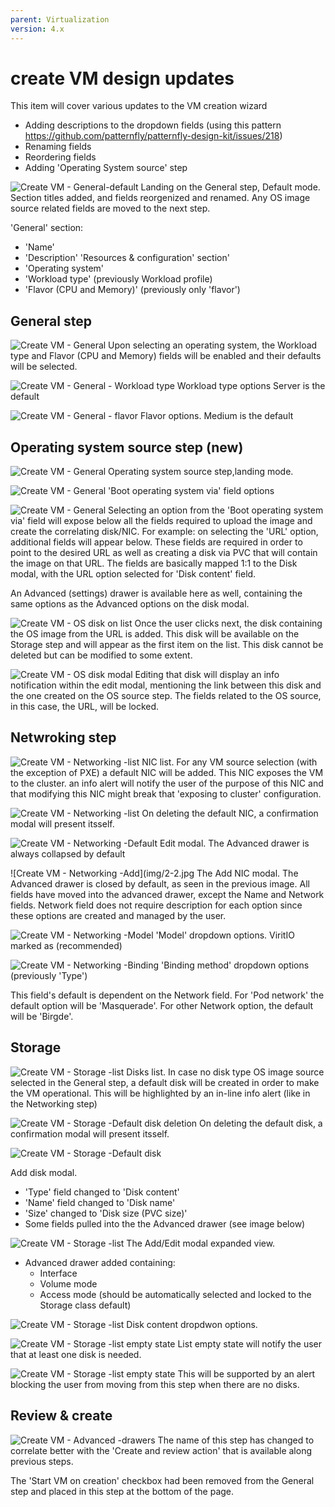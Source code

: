 ```yaml
---
parent: Virtualization
version: 4.x
---
```


# create VM design updates

This item will cover various updates to the VM creation wizard
- Adding descriptions to the dropdown fields (using this pattern https://github.com/patternfly/patternfly-design-kit/issues/218)
- Renaming fields
- Reordering fields
- Adding 'Operating System source' step


![Create VM - General-default](img/1-0.jpg)
Landing on the General step, Default mode.
Section titles added, and fields reorgenized and renamed.
Any OS image source related fields are moved to the next step.

'General' section:
- 'Name'
- 'Description'
'Resources & configuration' section'
- 'Operating system'
- 'Workload type' (previously Workload profile)
- 'Flavor (CPU and Memory)' (previously only 'flavor')


## General step

![Create VM - General](img/1-1.jpg)
Upon selecting an operating system, the Workload type and Flavor (CPU and Memory) fields will be enabled and their defaults will be selected.

![Create VM - General - Workload type](img/1-1-1.jpg)
Workload type options
Server is the default

![Create VM - General - flavor](img/1-1-2.jpg)
Flavor options.
Medium is the default

## Operating system source step (new)

![Create VM - General](img/1-2.jpg)
Operating system source step,landing mode.

![Create VM - General](img/1-2-1.jpg)
'Boot operating system via' field options

![Create VM - General](img/1-2-2.jpg)
Selecting an option from the 'Boot operating system via' field will expose below all the fields required to upload the image and create the correlating disk/NIC.
For example: on selecting the 'URL' option, additional fields will appear below.
These fields are required in order to point to the desired URL as well as creating a disk via PVC that will contain the image on that URL.
The fields are basically mapped 1:1 to the Disk modal, with the URL option selected for 'Disk content' field.

An Advanced (settings) drawer is available here as well, containing the same options as the Advanced options on the disk modal.

![Create VM - OS disk on list](img/1-3.jpg)
Once the user clicks next, the disk containing the OS image from the URL is added. This disk will be available on the Storage step and will appear as the first item on the list.
This disk cannot be deleted but can be modified to some extent.

![Create VM - OS disk modal](img/1-3-1.jpg)
Editing that disk will display an info notification within the edit modal, mentioning the link between this disk and the one created on the OS source step.
The fields related to the OS source, in this case, the URL, will be locked.

## Netwroking step

![Create VM - Networking -list](img/2-0.jpg)
NIC list.
For any VM source selection (with the exception of PXE) a default NIC will be added.
This NIC exposes the VM to the cluster.
an info alert will notify the user of the purpose of this NIC and that modifying this NIC might break that 'exposing to cluster' configuration.

![Create VM - Networking -list](img/2-5.jpg)
On deleting the default NIC, a confirmation modal will present itsself.

![Create VM - Networking -Default](img/2-1.jpg)
Edit modal.
The Advanced drawer is always collapsed by default

![Create VM - Networking -Add](img/2-2.jpg
The Add NIC modal.
The Advanced drawer is closed by default, as seen in the previous image.
All fields have moved into the advanced drawer, except the Name and Network fields.
Network field does not require description for each option since these options are created and managed by the user.

![Create VM - Networking -Model](img/2-3.jpg)
'Model' dropdown options.
ViritIO marked as (recommended)

![Create VM - Networking -Binding](img/2-4.jpg)
'Binding method' dropdown options (previously 'Type')

This field's default is dependent on the Network field.
For 'Pod network' the default option will be 'Masquerade'.
For other Network option, the default will be 'Birgde'.

## Storage

![Create VM - Storage -list](img/3-0.jpg)
Disks list.
In case no disk type OS image source selected in the General step, a default disk will be created in order to make the VM operational.
This will be highlighted by an in-line info alert (like in the Networking step)

![Create VM - Storage -Default disk deletion](img/3-4.jpg)
On deleting the default disk, a confirmation modal will present itsself.


![Create VM - Storage -Default disk](img/3-0-0.jpg)

Add disk modal.
- 'Type' field changed to 'Disk content'
- 'Name' field changed to 'Disk name'
- 'Size' changed to 'Disk size (PVC size)'
- Some fields pulled into the the Advanced drawer (see image below)

![Create VM - Storage -list](img/3-1.jpg)
The Add/Edit modal expanded view.
- Advanced drawer added containing:
    - Interface
    - Volume mode
    - Access mode (should be automatically selected and locked to the Storage class default)

![Create VM - Storage -list](img/3-2.jpg)
Disk content dropdwon options.

![Create VM - Storage -list empty state](img/3-3.jpg)
List empty state will notify the user that at least one disk is needed.

![Create VM - Storage -list empty state](img/3-5.jpg)
This will be supported by an alert blocking the user from moving from this step when there are no disks.

## Review & create

 ![Create VM - Advanced -drawers](img/5-0.jpg)
The name of this step has changed to correlate better with the 'Create and review action' that is available along previous steps.

The 'Start VM on creation' checkbox had been removed from the General step and placed in this step at the bottom of the page.
